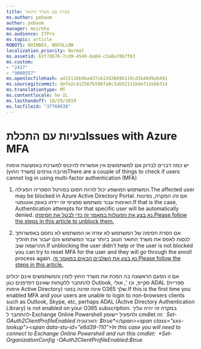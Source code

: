 ```yaml
---
title: בעיות עם משרד התואר
ms.author: pebaum
author: pebaum
manager: mnirkhe
ms.audience: ITPro
ms.topic: article
ROBOTS: NOINDEX, NOFOLLOW
localization_priority: Normal
ms.assetid: 63f7d676-7cd9-4549-ba84-c3a8a7867f63
ms.custom:
- "2417"
- "9000557"
ms.openlocfilehash: a415116b9ba437cb13426896119cd1b40d9ab491
ms.sourcegitcommit: defe2c412567b596fa8c3ab52111bde712ebb314
ms.translationtype: MT
ms.contentlocale: he-IL
ms.lasthandoff: 10/29/2019
ms.locfileid: "37768838"
---
```

# <a name="issues-with-azure-mfa"></a><span data-ttu-id="e6d39-102">בעיות עם התכלת</span><span class="sxs-lookup"><span data-stu-id="e6d39-102">Issues with Azure MFA</span></span>
<span data-ttu-id="e6d39-103">יש כמה דברים לבדוק אם למשתמשים אין אפשרות להיכנס למערכת באמצעות אימות מרובה גורמים (משרד החוץ)</span><span class="sxs-lookup"><span data-stu-id="e6d39-103">There are a couple of things to check if users cannot log in using multi-factor authentication (MFA)</span></span>

1. <span data-ttu-id="e6d39-104">המשתמש המושפע יכול להיות חסום בפורטל הספריה הפעילה.</span><span class="sxs-lookup"><span data-stu-id="e6d39-104">The affected user may be blocked in Azure Active Directory Portal.</span></span> <span data-ttu-id="e6d39-105">אם זהו המקרה, נסיונות האימות עבור משתמש ספציפי זה יידחו באופן אוטומטי.</span><span class="sxs-lookup"><span data-stu-id="e6d39-105">If that is the case, Authentication attempts for that specific user will be automatically denied.</span></span> [<span data-ttu-id="e6d39-106">נא בצע את הפעולות במאמר זה כדי לבטל את חסימתן.</span><span class="sxs-lookup"><span data-stu-id="e6d39-106">Please follow the steps in this article to unblock them.</span></span>](https://docs.microsoft.com/azure/active-directory/authentication/howto-mfa-mfasettings#block-and-unblock-users)

2. <span data-ttu-id="e6d39-107">אם הסרת חסימה של המשתמש לא עזרה או המשתמש לא נחסם באפשרותך לנסות לאפס את משרד התואר הטוב ביותר עבור המשתמש והם יעבור את תהליך ההרשמה שוב.</span><span class="sxs-lookup"><span data-stu-id="e6d39-107">If unblocking the user didn't help or the user is not blocked you can try to reset MFA for the user and they will go through the enroll process again.</span></span> [<span data-ttu-id="e6d39-108">נא בצע את השלבים הבאים במאמר זה.</span><span class="sxs-lookup"><span data-stu-id="e6d39-108">Please follow the steps in this article.</span></span>](https://docs.microsoft.com/azure/active-directory/authentication/howto-mfa-userdevicesettings#require-users-to-provide-contact-methods-again)

<span data-ttu-id="e6d39-109">אם זו הפעם הראשונה בה הפכת את משרד החוץ לזמין והמשתמשים אינם יכולים להתחבר ללקוחות שאינם דפדפנים כגון Outlook, סקייפ, וכו ', אולי ADAL (ספריית אימות Active Directory) אינה זמינה במנוי O365 שלך.</span><span class="sxs-lookup"><span data-stu-id="e6d39-109">If this is the first time you enabled MFA and your users are unable to login to non-browsers clients such as Outlook, Skype, etc, perhaps ADAL (Active Directory Authentication Library) is not enabled on your O365 subscription.</span></span> <span data-ttu-id="e6d39-110">במקרה זה יהיה עליך להתחבר ל-Exchange Online Powershell ולהפעיל יישומון cmdlet זה:  *Set-OAuth2ClientProfileEnabled הארגונית: $true*</span><span class="sxs-lookup"><span data-stu-id="e6d39-110">In this case you will need to connect to Exchange Online Powershell and run this cmdlet:  *Set-OrganizationConfig -OAuth2ClientProfileEnabled:$true*</span></span>